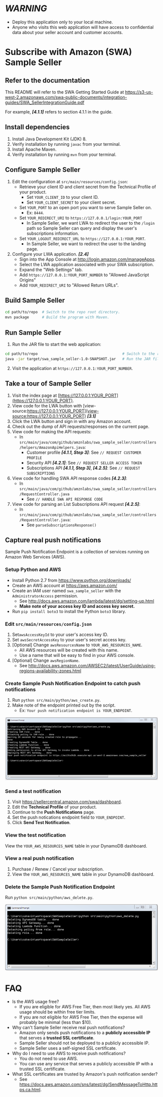 # _WARNING_

* Deploy this application only to your local machine.
* Anyone who visits this web application will have access to confidential data about your seller account and customer accounts.

# Subscribe with Amazon (SWA) Sample Seller

## Refer to the documentation

This README will refer to the SWA Getting Started Guide at https://s3-us-west-2.amazonaws.com/swa-public-documents/integration-guides/SWA_SellerIntegrationGuide.pdf

For example, **_[4.1.1]_** refers to section 4.1.1 in the guide.

## Install dependencies

1. Install Java Development Kit (JDK) 8.
2. Verify installation by running `javac` from your terminal.
3. Install Apache Maven.
4. Verify installation by running `mvn` from your terminal.

## Configure Sample Seller

1. Edit the configuration at `src/main/resources/config.json`:
   * Retrieve your client ID and client secret from the Technical Profile of your product.
     * Set `YOUR_CLIENT_ID` to your client ID.
     * Set `YOUR_CLIENT_SECRET` to your client secret.
   * Set `YOUR_PORT` to an open port you want to serve Sample Seller on.
     * Ex: `8444`.
   * Set `YOUR_REDIRECT_URI` to `https://127.0.0.1/login:YOUR_PORT`
     * In Sample Seller, we want LWA to redirect the user to the `/login` path so Sample Seller can query and display the user's subscriptions information.
   * Set `YOUR_LOGOUT_REDIRECT_URL` to `https://127.0.0.1:YOUR_PORT`.
     * In Sample Seller, we want to redirect the user to the landing page.
2. Configure your LWA application. **_[2.4]_**
   * Sign into the App Console at http://login.amazon.com/manageApps.
   * Select the LWA application associated with your SWA subscription.
   * Expand the "Web Settings" tab.
   * Add `https://127.0.0.1:YOUR_PORT_NUMBER` to "Allowed JavaScript Origins"
   * Add `YOUR_REDIRECT_URI` to "Allowed Return URLs".

## Build Sample Seller

```bash
cd path/to/repo  # Switch to the repo root directory.
mvn package      # Build the program with Maven.
```

## Run Sample Seller

1. Run the JAR file to start the web application:

```bash
cd path/to/repo                                       # Switch to the repo root directory.
java -jar target/swa_sample_seller-1.0-SNAPSHOT.jar   # Run the JAR file.
```

2. Visit the application at `https://127.0.0.1:YOUR_PORT_NUMBER`.

## Take a tour of Sample Seller

1. Visit the index page at [https://127.0.0.1:YOUR_PORT](https://127.0.0.1:YOUR_PORT).
2. View code for the LWA button with [view-source:https://127.0.0.1:YOUR_PORT](view-source:https://127.0.0.1:YOUR_PORT) **_[3.1]_**
3. Click the LWA button and sign in with any Amazon account.
4. Check out the dump of API requests/responses on the current page.
5. View code for making the API requests:
    * In `src/main/java/com/github/amznlabs/swa_sample_seller/controllers/helpers/AmazonApiHelpers.java`:
      * Customer profile **_[4.1.1, Step 3]_**: See `// REQUEST CUSTOMER PROFILE`
      * Security API **_[4.2.1]_**: See `// REQUEST SELLER ACCESS TOKEN`
      * Subscriptions API **_[4.1.1, Step 3]_**, **_[4.2.5]_**: See `// REQUEST SUBSCRIPTIONS`
6. View code for handling SWA API response codes **_[4.2.3]_**:
   * In `src/main/java/com/github/amznlabs/swa_sample_seller/controllers/RequestController.java`
     * See `// HANDLE SWA API RESPONSE CODE`
7. View code for parsing an List Subscriptions API request **_[4.2.5]_**:
    * In `src/main/java/com/github/amznlabs/swa_sample_seller/controllers/RequestController.java`:
      * See `parseSubscriptionsResponse()`

## Capture real push notifications

Sample Push Notification Endpoint is a collection of services running on Amazon Web Services (AWS).

### Setup Python and AWS

* Install Python 2.7 from https://www.python.org/downloads/
* Create an AWS account at https://aws.amazon.com/
* Create an IAM user named `swa_sample_seller` with the `AdministratorAccess` permission.
  * See http://docs.aws.amazon.com/lambda/latest/dg/setting-up.html
  * **Make note of your access key ID and access key secret.**
* Run `pip install boto3` to install the Python `boto3` library.

### Edit `src/main/resources/config.json`

1. Set`awsAccessKeyId` to your user's access key ID.
2. Set `awsSecretAccessKey` to your user's secret access key.
3. [Optional] Change `awsResourcesName` to `YOUR_AWS_RESOURCES_NAME`.
    * All AWS resources will be created with this name.
    * Use a name that will be easy to find in your AWS console.
4. [Optional] Change `awsRegionName`.
    * See http://docs.aws.amazon.com/AWSEC2/latest/UserGuide/using-regions-availability-zones.html

### Create Sample Push Notification Endpoint to catch push notifications

1. Run `python src/main/python/aws_create.py`.
2. Make note of the endpoint printed out by the script.
    * Ex: `Your push notification endpoint is YOUR_ENDPOINT`.

![Console output of running aws_create.py](aws_create.png)

### Send a test notification

1. Visit https://sellercentral.amazon.com/swa/dashboard.
2. Edit the **Technical Profile** of your product.
3. Continue to the **Push Notifications** page.
4. Set the push notications endpoint field to `YOUR_ENDPOINT`.
5. Click **Send Test Notification**.

### View the test notification

View the `YOUR_AWS_RESOURCES_NAME` table in your DynamoDB dashboard.

### View a real push notification

1. Purchase / Renew / Cancel your subscription.
2. View the `YOUR_AWS_RESOURCES_NAME` table in your DynamoDB dashboard.

### Delete the Sample Push Notification Endpoint

Run `python src/main/python/aws_delete.py`.

![Console output of running aws_delete.py](aws_delete.png)

# FAQ

* Is the AWS usage free?
  * If you are eligible for AWS Free Tier, then most likely yes. All AWS usage should be within free tier limits.
  * If you are not eligible for AWS Free Tier, then the expense will probably be minimal (less than $10).
* Why can't Sample Seller receive real push notifications?
  * Amazon only sends push notifications to a **publicly accessible IP** that serves a **trusted SSL certificate**.
  * Sample Seller should not be deployed to a publicly accessible IP.
  * Sample Seller uses a self-signed SSL certificate.
* Why do I need to use AWS to receive push notifications?
  * You do not need to use AWS.
  * You can use any service that serves a publicly accessible IP with a trusted SSL certificate.
* What SSL certificates are trusted by Amazon's push notification sender?
  * See https://docs.aws.amazon.com/sns/latest/dg/SendMessageToHttp.https.ca.html.
